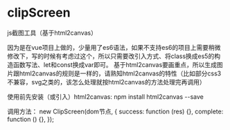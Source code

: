 # clipScreen
js截图工具（基于html2canvas）

因为是在vue项目上做的，少量用了es6语法，如果不支持es6的项目上需要稍微修改下，写的时候有考虑过这个，所以只需要改引入方式、将class换成es5的构造函数写法、let和const换成var即可。
基于html2canvas要画重点，所以生成图片跟html2canvas的规则是一样的，请熟知html2canvas的特性（比如部分css3不兼容，svg之类的，该怎么处理就按html2canvas的方法处理完再调用）

使用前先安装（或引入）html2canvas:
npm install html2canvas --save

调用方法：
new ClipScreen(dom节点, {
  success: function (res) {},
  complete: function () {},
});
